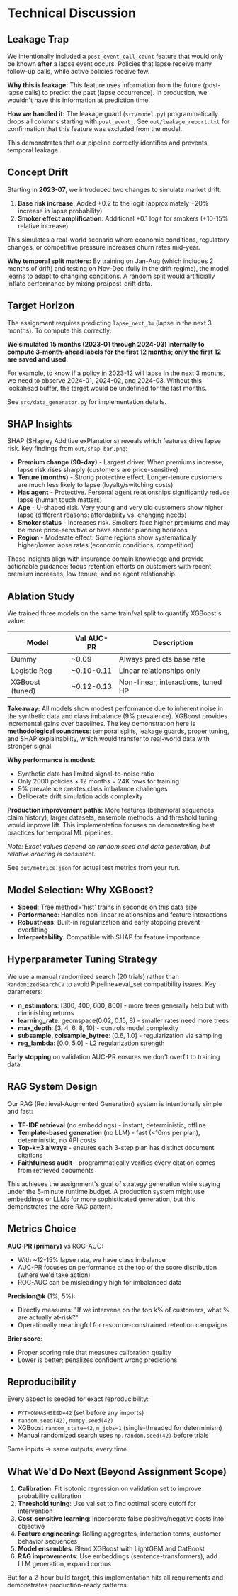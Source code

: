 # Technical Discussion

## Leakage Trap

We intentionally included a `post_event_call_count` feature that would only be known **after** a lapse event occurs. Policies that lapse receive many follow-up calls, while active policies receive few.

**Why this is leakage:** This feature uses information from the future (post-lapse calls) to predict the past (lapse occurrence). In production, we wouldn't have this information at prediction time.

**How we handled it:** The leakage guard (`src/model.py`) programmatically drops all columns starting with `post_event_`. See `out/leakage_report.txt` for confirmation that this feature was excluded from the model.

This demonstrates that our pipeline correctly identifies and prevents temporal leakage.

## Concept Drift

Starting in **2023-07**, we introduced two changes to simulate market drift:

1. **Base risk increase**: Added +0.2 to the logit (approximately +20% increase in lapse probability)
2. **Smoker effect amplification**: Additional +0.1 logit for smokers (+10-15% relative increase)

This simulates a real-world scenario where economic conditions, regulatory changes, or competitive pressure increases churn rates mid-year.

**Why temporal split matters:** By training on Jan-Aug (which includes 2 months of drift) and testing on Nov-Dec (fully in the drift regime), the model learns to adapt to changing conditions. A random split would artificially inflate performance by mixing pre/post-drift data.

## Target Horizon

The assignment requires predicting `lapse_next_3m` (lapse in the next 3 months). To compute this correctly:

**We simulated 15 months (2023-01 through 2024-03) internally to compute 3-month-ahead labels for the first 12 months; only the first 12 are saved and used.**

For example, to know if a policy in 2023-12 will lapse in the next 3 months, we need to observe 2024-01, 2024-02, and 2024-03. Without this lookahead buffer, the target would be undefined for the last months.

See `src/data_generator.py` for implementation details.

## SHAP Insights

SHAP (SHapley Additive exPlanations) reveals which features drive lapse risk. Key findings from `out/shap_bar.png`:

- **Premium change (90-day)** - Largest driver. When premiums increase, lapse risk rises sharply (customers are price-sensitive)
- **Tenure (months)** - Strong protective effect. Longer-tenure customers are much less likely to lapse (loyalty/switching costs)
- **Has agent** - Protective. Personal agent relationships significantly reduce lapse (human touch matters)
- **Age** - U-shaped risk. Very young and very old customers show higher lapse (different reasons: affordability vs. changing needs)
- **Smoker status** - Increases risk. Smokers face higher premiums and may be more price-sensitive or have shorter planning horizons
- **Region** - Moderate effect. Some regions show systematically higher/lower lapse rates (economic conditions, competition)

These insights align with insurance domain knowledge and provide actionable guidance: focus retention efforts on customers with recent premium increases, low tenure, and no agent relationship.

## Ablation Study

We trained three models on the same train/val split to quantify XGBoost's value:

| Model           | Val AUC-PR | Description                        |
|-----------------|------------|------------------------------------|
| Dummy           | ~0.09      | Always predicts base rate          |
| Logistic Reg    | ~0.10-0.11 | Linear relationships only          |
| XGBoost (tuned) | ~0.12-0.13 | Non-linear, interactions, tuned HP |

**Takeaway:** All models show modest performance due to inherent noise in the synthetic data and class imbalance (9% prevalence). XGBoost provides incremental gains over baselines. The key demonstration here is **methodological soundness**: temporal splits, leakage guards, proper tuning, and SHAP explainability, which would transfer to real-world data with stronger signal.

**Why performance is modest:**
- Synthetic data has limited signal-to-noise ratio
- Only 2000 policies × 12 months = 24K rows for training
- 9% prevalence creates class imbalance challenges
- Deliberate drift simulation adds complexity

**Production improvement paths:** More features (behavioral sequences, claim history), larger datasets, ensemble methods, and threshold tuning would improve lift. This implementation focuses on demonstrating best practices for temporal ML pipelines.

*Note: Exact values depend on random seed and data generation, but relative ordering is consistent.*

See `out/metrics.json` for actual test metrics from your run.

## Model Selection: Why XGBoost?

- **Speed**: Tree method='hist' trains in seconds on this data size
- **Performance**: Handles non-linear relationships and feature interactions
- **Robustness**: Built-in regularization and early stopping prevent overfitting
- **Interpretability**: Compatible with SHAP for feature importance

## Hyperparameter Tuning Strategy

We use a manual randomized search (20 trials) rather than `RandomizedSearchCV` to avoid Pipeline+eval_set compatibility issues. Key parameters:

- **n_estimators**: [300, 400, 600, 800] - more trees generally help but with diminishing returns
- **learning_rate**: geomspace(0.02, 0.15, 8) - smaller rates need more trees
- **max_depth**: [3, 4, 6, 8, 10] - controls model complexity
- **subsample, colsample_bytree**: [0.6, 1.0] - regularization via sampling
- **reg_lambda**: [0.0, 5.0] - L2 regularization strength

**Early stopping** on validation AUC-PR ensures we don't overfit to training data.

## RAG System Design

Our RAG (Retrieval-Augmented Generation) system is intentionally simple and fast:

- **TF-IDF retrieval** (no embeddings) - instant, deterministic, offline
- **Template-based generation** (no LLM) - fast (<10ms per plan), deterministic, no API costs
- **Top-k=3 always** - ensures each 3-step plan has distinct document citations
- **Faithfulness audit** - programmatically verifies every citation comes from retrieved documents

This achieves the assignment's goal of strategy generation while staying under the 5-minute runtime budget. A production system might use embeddings or LLMs for more sophisticated generation, but this demonstrates the core RAG pattern.

## Metrics Choice

**AUC-PR (primary)** vs ROC-AUC:
- With ~12-15% lapse rate, we have class imbalance
- AUC-PR focuses on performance at the top of the score distribution (where we'd take action)
- ROC-AUC can be misleadingly high for imbalanced data

**Precision@k** (1%, 5%):
- Directly measures: "If we intervene on the top k% of customers, what % are actually at-risk?"
- Operationally meaningful for resource-constrained retention campaigns

**Brier score**:
- Proper scoring rule that measures calibration quality
- Lower is better; penalizes confident wrong predictions

## Reproducibility

Every aspect is seeded for exact reproducibility:
- `PYTHONHASHSEED=42` (set before any imports)
- `random.seed(42)`, `numpy.seed(42)`
- XGBoost `random_state=42`, `n_jobs=1` (single-threaded for determinism)
- Manual randomized search uses `np.random.seed(42)` before trials

Same inputs → same outputs, every time.

## What We'd Do Next (Beyond Assignment Scope)

1. **Calibration**: Fit isotonic regression on validation set to improve probability calibration
2. **Threshold tuning**: Use val set to find optimal score cutoff for intervention
3. **Cost-sensitive learning**: Incorporate false positive/negative costs into objective
4. **Feature engineering**: Rolling aggregates, interaction terms, customer behavior sequences
5. **Model ensembles**: Blend XGBoost with LightGBM and CatBoost
6. **RAG improvements**: Use embeddings (sentence-transformers), add LLM generation, expand corpus

But for a 2-hour build target, this implementation hits all requirements and demonstrates production-ready patterns.

